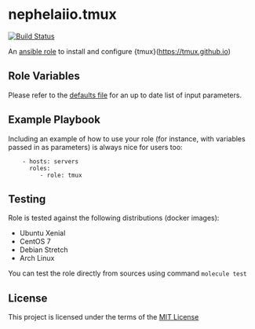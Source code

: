 # nephelaiio.tmux

[![Build Status](https://travis-ci.org/nephelaiio/ansible-role-tmux.svg?branch=master)](https://travis-ci.org/nephelaiio/ansible-role-tmux)

An [ansible role](https://galaxy.ansible.com/nephelaiio/tmux) to install and configure {tmux}(https://tmux.github.io)

## Role Variables

Please refer to the [defaults file](/defaults/main.yml) for an up to date list of input parameters.

## Example Playbook

Including an example of how to use your role (for instance, with variables passed in as parameters) is always nice for users too:

```
    - hosts: servers
      roles:
         - role: tmux
```

## Testing

Role is tested against the following distributions (docker images):
  * Ubuntu Xenial
  * CentOS 7
  * Debian Stretch
  * Arch Linux

You can test the role directly from sources using command ` molecule test `

## License

This project is licensed under the terms of the [MIT License](/LICENSE)
